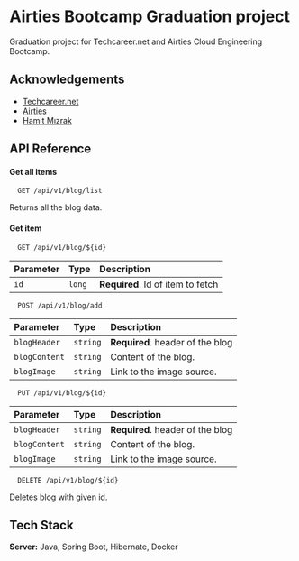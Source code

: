 
# Airties Bootcamp Graduation project

Graduation project for Techcareer.net and Airties Cloud Engineering Bootcamp.




## Acknowledgements

 - [Techcareer.net](https://www.techcareer.net/)
 - [Airties](https://airties.com/)
 - [Hamit Mızrak](https://github.com/hamitmizrak)


## API Reference

#### Get all items

```http
  GET /api/v1/blog/list
```
Returns all the blog data.

#### Get item

```http
  GET /api/v1/blog/${id}
```

| Parameter | Type     | Description                       |
| :-------- | :------- | :-------------------------------- |
| `id`      | `long` | **Required**. Id of item to fetch |

```http
  POST /api/v1/blog/add
```

| Parameter | Type     | Description                       |
| :-------- | :------- | :-------------------------------- |
| `blogHeader`      | `string` | **Required**. header of the blog |
| `blogContent`      | `string` |  Content of the blog. |
| `blogImage`      | `string` | Link to the image source. |

```http
  PUT /api/v1/blog/${id}
```

| Parameter | Type     | Description                       |
| :-------- | :------- | :-------------------------------- |
| `blogHeader`      | `string` | **Required**. header of the blog |
| `blogContent`      | `string` |  Content of the blog. |
| `blogImage`      | `string` | Link to the image source. |

```http
  DELETE /api/v1/blog/${id}
```
Deletes blog with given id.




## Tech Stack

**Server:** Java, Spring Boot, Hibernate, Docker

